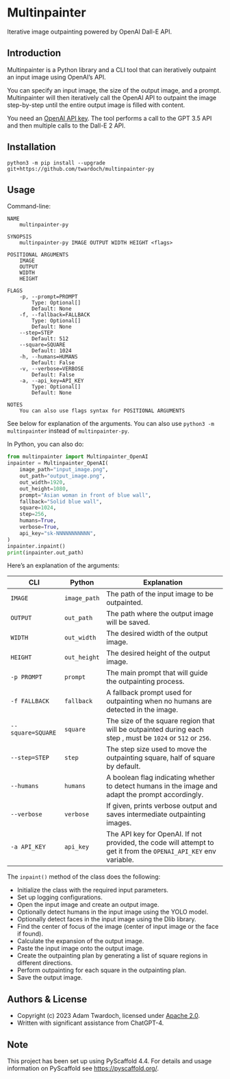 # Multinpainter

Iterative image outpainting powered by OpenAI Dall-E API.

## Introduction

Multinpainter is a Python library and a CLI tool that can iteratively outpaint an input image using OpenAI’s API. 

You can specify an input image, the size of the output image, and a prompt. Multinpainter will then iteratively call the OpenAI API to outpaint the image step-by-step until the entire output image is filled with content. 

You need an [OpenAI API key](https://platform.openai.com/account/api-keys). The tool performs a call to the GPT 3.5 API and then multiple calls to the Dall-E 2 API. 

## Installation

```
python3 -m pip install --upgrade git+https://github.com/twardoch/multinpainter-py
```

## Usage

Command-line:

```
NAME
    multinpainter-py

SYNOPSIS
    multinpainter-py IMAGE OUTPUT WIDTH HEIGHT <flags>

POSITIONAL ARGUMENTS
    IMAGE
    OUTPUT
    WIDTH
    HEIGHT

FLAGS
    -p, --prompt=PROMPT
        Type: Optional[]
        Default: None
    -f, --fallback=FALLBACK
        Type: Optional[]
        Default: None
    --step=STEP
        Default: 512
    --square=SQUARE
        Default: 1024
    -h, --humans=HUMANS
        Default: False
    -v, --verbose=VERBOSE
        Default: False
    -a, --api_key=API_KEY
        Type: Optional[]
        Default: None

NOTES
    You can also use flags syntax for POSITIONAL ARGUMENTS
```

See below for explanation of the arguments. You can also use `python3 -m multinpainter` instead of `multinpainter-py`. 

In Python, you can also do: 

```python
from multinpainter import Multinpainter_OpenAI
inpainter = Multinpainter_OpenAI(
    image_path="input_image.png",
    out_path="output_image.png",
    out_width=1920,
    out_height=1080,
    prompt="Asian woman in front of blue wall",
    fallback="Solid blue wall",
    square=1024,
    step=256,
    humans=True,
    verbose=True,
    api_key="sk-NNNNNNNNNNN",
)
inpainter.inpaint()
print(inpainter.out_path)
```

Here’s an explanation of the arguments: 

| CLI               | Python       | Explanation                                                                                                      |
| ----------------- | ------------ | ---------------------------------------------------------------------------------------------------------------- |
| `IMAGE`           | `image_path` | The path of the input image to be outpainted.                                                                    |
| `OUTPUT`          | `out_path`   | The path where the output image will be saved.                                                                   |
| `WIDTH`           | `out_width`  | The desired width of the output image.                                                                           |
| `HEIGHT`          | `out_height` | The desired height of the output image.                                                                          |
| `-p PROMPT`       | `prompt`     | The main prompt that will guide the outpainting process.                                                         |
| `-f FALLBACK`     | `fallback`   | A fallback prompt used for outpainting when no humans are detected in the image.                                 |
| `--square=SQUARE` | `square`     | The size of the square region that will be outpainted during each step , must be `1024` or `512` or `256`.       |
| `--step=STEP`     | `step`       | The step size used to move the outpainting square, half of square by default.                                    |
| `--humans`        | `humans`     | A boolean flag indicating whether to detect humans in the image and adapt the prompt accordingly.                |
| `--verbose`       | `verbose`    | If given, prints verbose output and saves intermediate outpainting images.                                       |
| `-a API_KEY`      | `api_key`    | The API key for OpenAI. If not provided, the code will attempt to get it from the `OPENAI_API_KEY` env variable. |

The `inpaint()` method of the class does the following:

- Initialize the class with the required input parameters.
- Set up logging configurations.
- Open the input image and create an output image.
- Optionally detect humans in the input image using the YOLO model.
- Optionally detect faces in the input image using the Dlib library.
- Find the center of focus of the image (center of input image or the face if found).
- Calculate the expansion of the output image.
- Paste the input image onto the output image.
- Create the outpainting plan by generating a list of square regions in different directions.
- Perform outpainting for each square in the outpainting plan.
- Save the output image.

## Authors & License

- Copyright (c) 2023 Adam Twardoch, licensed under [Apache 2.0](./LICENSE.txt).
- Written with significant assistance from ChatGPT-4.

## Note

This project has been set up using PyScaffold 4.4. For details and usage
information on PyScaffold see https://pyscaffold.org/.
